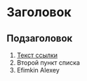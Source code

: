 # Заголовок

## Подзаголовок

1. [Текст ссылки](цель_ссылки)
1. Второй пункт списка
1. Efimkin Alexey
